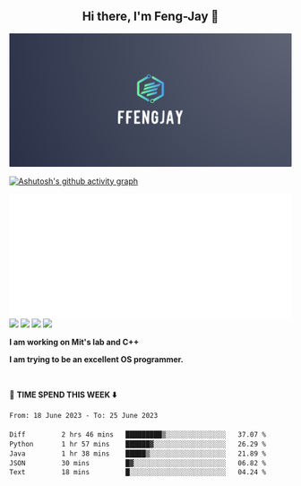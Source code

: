 <h2 align="center"> Hi there, I'm Feng-Jay 👋 </h2>  

![](https://github.com/Feng-Jay/DataStruct/blob/master/Image/1.png)  

[![Ashutosh's github activity graph](https://activity-graph.herokuapp.com/graph?username=Feng-Jay&theme=github)](https://github.com/ashutosh00710/github-readme-activity-graph)



<img src='/metrics.plugin.achievements.compact.svg' align='right' />

![](https://visitor-badge.glitch.me/badge?page_id=Feng-Jay.readme)
![](https://img.shields.io/badge/Concentrate-Cpp-blue)
![](https://img.shields.io/badge/Rust-primer-orange)
![](https://img.shields.io/badge/Target-OS-9cf)  

<p align="left"><b>
I am working on Mit's lab and C++

I am trying to be an excellent OS programmer. 
</b></p>
<!-- ![Achievement]() -->

<!-- <img align="right" src="https://github-readme-stats.vercel.app/api?username=Feng-Jay&show_icons=true&icon_color=CE1D2D&text_color=718096&bg_color=ffffff&hide_title=true" /> -->
<!-- ![Calendar]() -->
<!-- <img src='/metrics.plugin.isocalendar.fullyear.svg' align='center' />   -->
<!-- 
<img src='metrics.plugin.stargazers.svg' align='right' width='200' height='200'> -->

&emsp;

<!-- ![Metrics](/github-metrics.svg) -->

📘 **TIME SPEND THIS WEEK ⬇️**
<!--START_SECTION:waka-->

```txt
From: 18 June 2023 - To: 25 June 2023

Diff         2 hrs 46 mins   █████████▒░░░░░░░░░░░░░░░   37.07 %
Python       1 hr 57 mins    ██████▓░░░░░░░░░░░░░░░░░░   26.29 %
Java         1 hr 38 mins    █████▒░░░░░░░░░░░░░░░░░░░   21.89 %
JSON         30 mins         █▓░░░░░░░░░░░░░░░░░░░░░░░   06.82 %
Text         18 mins         █░░░░░░░░░░░░░░░░░░░░░░░░   04.24 %
```

<!--END_SECTION:waka-->
